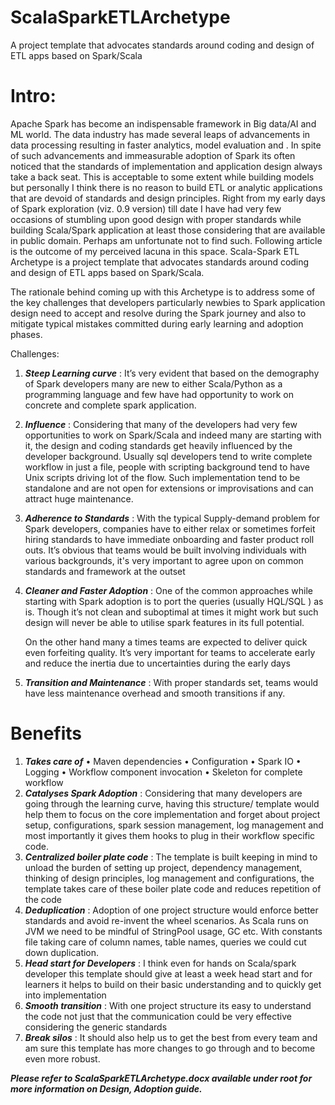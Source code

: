 # ScalaSparkETLArchetype
A project template that advocates standards around coding and design of ETL apps based on Spark/Scala


# Intro:

Apache Spark has become an indispensable framework in Big data/AI and ML world. The data industry has made several leaps of advancements in data processing resulting in faster analytics, model evaluation and  . 
In spite of such advancements and immeasurable adoption of Spark its often noticed that the standards of implementation and application design always take a back seat. This is acceptable to some extent while building models but personally I think there is no reason to build ETL or analytic applications that are devoid of standards and design principles.
Right from my early days of Spark exploration (viz. 0.9 version) till date I have had very few occasions of stumbling upon good design with proper standards while building Scala/Spark application at least those considering that are available in public domain. Perhaps am unfortunate not to find such.
Following article is the outcome of my perceived lacuna in this space. Scala-Spark ETL Archetype is a project template that advocates standards around coding and design of ETL apps based on Spark/Scala. 

The rationale behind coming up with this Archetype is to address some of the key challenges that developers particularly newbies to Spark application design need to accept and resolve during the Spark journey and also to mitigate typical mistakes committed during early learning and adoption phases.

Challenges: 

1)	***Steep Learning curve*** : 
                      It’s very evident that based on the demography of Spark developers many are new to either Scala/Python as a programming language and few have had opportunity to work on concrete and complete spark application.

2)	***Influence*** : Considering that many of the developers had very few opportunities to work on Spark/Scala and indeed many are starting with it, the design and coding standards get heavily influenced by the developer background. Usually sql developers tend to write complete workflow in just a file, people with scripting background tend to have Unix scripts driving lot of the flow.  Such implementation tend to be standalone and are not open for extensions or improvisations and can attract huge maintenance.

3)	***Adherence to Standards*** : With the typical Supply-demand problem for Spark developers, companies have to either relax or sometimes forfeit hiring standards to have immediate onboarding and faster product roll outs. It’s obvious that teams would be built involving individuals with various backgrounds, it's very important to agree upon on common standards and framework at the outset

4)	***Cleaner and Faster Adoption*** : One of the common approaches while starting with Spark adoption is to port the queries (usually HQL/SQL ) as is. Though it’s not clean and suboptimal at times it might work but such design will never be able to utilise spark features in its full potential. 

    On the other hand many a times teams are expected to deliver quick even forfeiting quality. It’s very important for teams to accelerate early and reduce the inertia due to uncertainties during the early days

5)	***Transition and Maintenance*** : With proper standards set, teams would have less maintenance overhead and smooth transitions if any.


# Benefits

1) ***Takes care of*** 
                      • Maven dependencies
                      • Configuration
                      • Spark IO 
                      • Logging
                      • Workflow component invocation
                      • Skeleton for complete workflow
2) ***Catalyses Spark Adoption*** : Considering that many developers are going through the learning curve, having this structure/ template would help them to focus on the core implementation and            forget about project setup, configurations, spark session management, log management and most importantly it gives them hooks to plug in their workflow specific code.
3) ***Centralized boiler plate code*** : The template is built keeping in mind to unload the burden of setting up project, dependency management, thinking of design principles, log management and configurations, the template takes care of these boiler plate code and reduces repetition of the code
4) ***Deduplication*** : Adoption of one project structure would enforce better standards and avoid re-invent the wheel scenarios. As Scala runs on JVM we need to be mindful of StringPool usage, GC etc. With constants file taking care of column names, table names, queries we could cut down duplication.
5) ***Head start for Developers*** : I think even for hands on Scala/spark developer this template should give at least a week head start and for learners it helps to build on their basic understanding and to quickly get into implementation
6) ***Smooth transition*** : With one project structure its easy to understand the code not just that the communication could be very effective considering the generic standards
7) ***Break silos*** : It should also help us to get the best from every team and am sure this template has more changes to go through and to become even more robust.


***Please refer to ScalaSparkETLArchetype.docx available under root for more information on Design, Adoption guide.***


